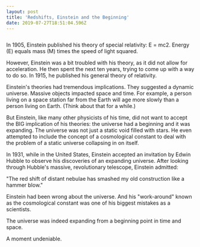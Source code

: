 ```yaml
---
layout: post
title: 'Redshifts, Einstein and the Beginning'
date: 2019-07-27T18:51:04.596Z
---
```

![]()

In 1905, Einstein published his theory of special relativity: E = mc2. Energy (E) equals mass (M) times the speed of light squared.

However, Einstein was a bit troubled with his theory, as it did not allow for acceleration. He then spent the next ten years, trying to come up with a way to do so. In 1915, he published his general theory of relativity.

Einstein's theories had tremendous implications. They suggested a dynamic universe. Massive objects impacted space and time. For example, a person living on a space station far from the Earth will age more slowly than a person living on Earth. (Think about that for a while.) 

But Einstein, like many other physicists of his time, did not want to accept the BIG implication of his theories: the universe had a beginning and it was expanding. The universe was not just a static void filled with stars. He even attempted to include the concept of a cosmological constant to deal with the problem of a static universe collapsing in on itself.  

In 1931, while in the United States, Einstein accepted an invitation by Edwin Hubble to observe his discoveries of an expanding universe. After looking through Hubble's massive, revolutionary telescope, Einstein admitted:

"The red shift of distant nebulae has smashed my old construction like a hammer blow."

Einstein had been wrong about the universe. And his "work-around" known as the cosmological constant was one of his biggest mistakes as a scientists.

The universe was indeed expanding from a beginning point in time and space.

A moment undeniable.
